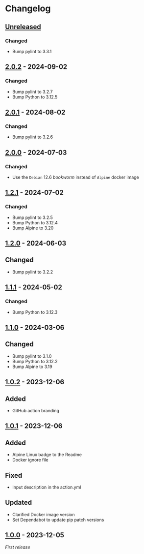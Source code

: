 # Changelog

## [Unreleased]

### Changed

- Bump pylint to 3.3.1

## [2.0.2] - 2024-09-02

### Changed

- Bump pylint to 3.2.7
- Bump Python to 3.12.5

## [2.0.1] - 2024-08-02

### Changed

- Bump pylint to 3.2.6

## [2.0.0] - 2024-07-03

### Changed

- Use the `Debian` 12.6 _bookworm_ instead of `Alpine` docker image

## [1.2.1] - 2024-07-02

### Changed

- Bump pylint to 3.2.5
- Bump Python to 3.12.4
- Bump Alpine to 3.20

## [1.2.0] - 2024-06-03

## Changed

- Bump pylint to 3.2.2

## [1.1.1] - 2024-05-02

### Changed

- Bump Python to 3.12.3

## [1.1.0] - 2024-03-06

## Changed

- Bump pylint to 3.1.0
- Bump Python to 3.12.2
- Bump Alpine to 3.19

## [1.0.2] - 2023-12-06

## Added

- GitHub action branding

## [1.0.1] - 2023-12-06

## Added

- Alpine Linux badge to the Readme
- Docker ignore file

## Fixed

- Input description in the action.yml

## Updated

- Clarified Docker image version
- Set Dependabot to update pip patch versions

## [1.0.0] - 2023-12-05

_First release_

[Unreleased]: https://github.com/ReasonSoftware/action-pylint/compare/v2.0.2...HEAD
[2.0.2]: https://github.com/ReasonSoftware/action-pylint/compare/v2.0.1...v2.0.2
[2.0.1]: https://github.com/ReasonSoftware/action-pylint/compare/v2.0.0...v2.0.1
[2.0.0]: https://github.com/ReasonSoftware/action-pylint/compare/v1.2.1...v2.0.0
[1.2.1]: https://github.com/ReasonSoftware/action-pylint/compare/v1.2.0...v1.2.1
[1.2.0]: https://github.com/ReasonSoftware/action-pylint/compare/v1.1.1...v1.2.0
[1.1.1]: https://github.com/ReasonSoftware/action-pylint/compare/v1.1.0...v1.1.1
[1.1.0]: https://github.com/ReasonSoftware/action-pylint/compare/v1.0.2...v1.1.0
[1.0.2]: https://github.com/ReasonSoftware/action-pylint/compare/v1.0.1...v1.0.2
[1.0.1]: https://github.com/ReasonSoftware/action-pylint/compare/v1.0.0...v1.0.1
[1.0.0]: https://github.com/ReasonSoftware/action-pylint/releases/tag/v1.0.0
